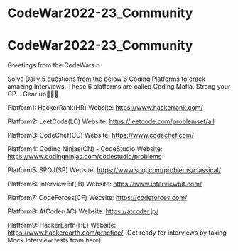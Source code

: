 # CodeWar2022-23_Community
# CodeWar2022-23_Community
Greetings from the CodeWars☺️

Solve Daily 5 questions from the below 6 Coding Platforms to crack amazing Interviews.
These 6 platforms are called Coding Mafia.
Strong your CP...
Gear up👏👏👏

Platform1: HackerRank(HR)
Website: https://www.hackerrank.com/

Platform2: LeetCode(LC)
Website: https://leetcode.com/problemset/all

Platform3: CodeChef(CC)
Website: https://www.codechef.com/

Platform4: Coding Ninjas(CN) - CodeStudio
Website: https://www.codingninjas.com/codestudio/problems

Platform5: SPOJ(SP)
Website: https://www.spoj.com/problems/classical/

Platform6: InterviewBit(IB)
Website: https://www.interviewbit.com/

Platform7: CodeForces(CF)
Wecsite: https://codeforces.com/

Platform8: AtCoder(AC)
Website: https://atcoder.jp/

Platform9: HackerEarth(HE)
Website: https://www.hackerearth.com/practice/
(Get ready for interviews by taking Mock Interview tests from here)
